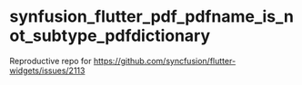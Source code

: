 # synfusion_flutter_pdf_pdfname_is_not_subtype_pdfdictionary

Reproductive repo for https://github.com/syncfusion/flutter-widgets/issues/2113
